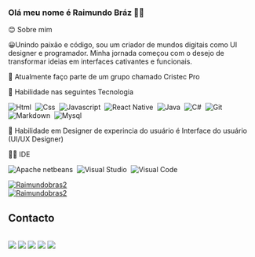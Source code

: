 ### Olá meu nome é Raimundo Bráz 👋🏿

😊 Sobre mim

 😀Unindo paixão e código, sou um criador de mundos digitais como UI designer e programador. Minha jornada começou com o desejo de transformar ideias em interfaces cativantes e funcionais. 

 🔭  Atualmente faço parte de um grupo chamado Cristec Pro

🚀 Habilidade nas seguintes Tecnologia

 ![Html](https://img.shields.io/badge/HTML5-E34F26?style=for-the-badge&logo=html5&logoColor=white)&nbsp; 
![Css](https://img.shields.io/badge/CSS3-1572B6?style=for-the-badge&logo=css3&logoColor=white)&nbsp; 
![Javascript](https://img.shields.io/badge/JavaScript-F7DF1E?style=for-the-badge&logo=javascript&logoColor=black)&nbsp; 
![React Native](https://img.shields.io/badge/React_Native-20232A?style=for-the-badge&logo=react&logoColor=61DAFB)&nbsp; 
![Java](https://img.shields.io/badge/Java-ED8B00?style=for-the-badge&logo=openjdk&logoColor=white)&nbsp; 
![C#](https://img.shields.io/badge/C%23-239120?style=for-the-badge&logo=c-sharp&logoColor=white)&nbsp; 
![Git](https://img.shields.io/badge/GIT-E44C30?style=for-the-badge&logo=git&logoColor=white)&nbsp; 
![Markdown](https://img.shields.io/badge/Markdown-000000?style=for-the-badge&logo=markdown&logoColor=white)&nbsp; 
![Mysql](https://img.shields.io/badge/MySQL-00000F?style=for-the-badge&logo=mysql&logoColor=white)&nbsp; 

🎨 Habilidade em Designer de experincia do usuário é  Interface do usuário (UI/UX Designer)

👩‍💻 IDE

![Apache netbeans](https://img.shields.io/badge/apache%20netbeans-1B6AC6?style=for-the-)&nbsp; 
![Visual Studio](https://img.shields.io/badge/Visual_Studio-5C2D91?style=for-the-badge&logo=visual%20studio&logoColor=white)&nbsp; 
![Visual Code](https://img.shields.io/badge/Visual_Studio_Code-0078D4?style=for-the-badge&logo=visual%20studio%20code&logoColor=white)&nbsp; 

[![Raimundobras2](https://github-readme-stats.vercel.app/api?username=Raimundobraz2&show_icons=true&theme=dracula)](https://github.com/Raimundobraz2)
<br>
[![Raimundobras2](https://github-readme-stats.vercel.app/api/top-langs/?username=Raimundobraz2&layout=pie)](https://github.com/anuraghazra/github-readme-stats)
<br>
  ## Contacto
  <div style="display: inline_block"><br>
  <a href = "raimundoquilenguesbras@gmail.com"><img src="https://img.shields.io/badge/-Gmail-%23333?style=for-the-badge&logo=gmail&logoColor=white" target="_blank"></a>
  <a href="https://www.linkedin.com/in/https://www.linkedin.com/in/raimundo-br%C3%A1s-a52812234/" target="_blank"><img src="https://img.shields.io/badge/-LinkedIn-   %230077B5?style=for-the-badge&logo=linkedin&logoColor=white" target="_blank"></a> 
    <a href="https://github.com/Raimundobraz2" target="_blank"><img src="https://img.shields.io/badge/GitHub-100000?style=for-the-badge&logo=github&logoColor=white"></a>
    <a href="https://www.instagram.com/wilson_bras1/" target="_blank"><img src="https://img.shields.io/badge/Instagram-E4405F?style=for-the-badge&logo=instagram&logoColor=white"></a>
     <a href="https://www.behance.net/raimundbrs/" target="_blank"><img src="https://img.shields.io/badge/-Behance-blue?style=for-the-badge&logo=behance&logoColor=white"></a>
  </div>
